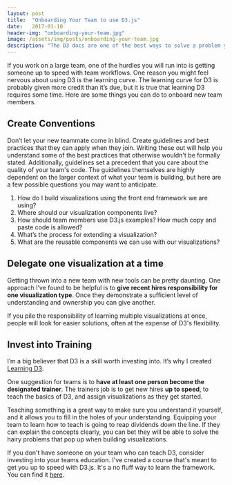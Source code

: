 ```yaml
---
layout: post
title:  "Onboarding Your Team to use D3.js"
date:   2017-01-10
header-img: "onboarding-your-team.jpg"
image: /assets/img/posts/onboarding-your-team.jpg
description: "The D3 docs are one of the best ways to solve a problem you are encountering, or learn about areas in D3 that you were unaware of."
---
```


If you work on a large team, one of the hurdles you will run into is getting someone up to speed with team workflows. One reason you might feel nervous about using D3 is the learning curve. The learning curve for D3 is probably given more credit than it’s due, but it is true that learning D3 requires some time. Here are some things you can do to onboard new team members.

## Create Conventions
Don’t let your new teammate come in blind. Create guidelines and best practices that they can apply when they join. Writing these out will help you understand some of the best practices that otherwise wouldn't be formally stated. Additionally, guidelines set a precedent that you care about the quality of your team's code. The guidelines themselves are highly dependent on the larger context of what your team is building, but here are a few  possible questions you may want to anticipate.

1. How do I build visualizations using the front end framework we are using?
2. Where should our visualization components live?
3. How should team members use D3.js examples? How much copy and paste code is allowed?
4. What’s the process for extending a visualization?
5. What are the reusable components we can use with our visualizations?


## Delegate one visualization at a time
Getting thrown into a new team with new tools can be pretty daunting. One approach I’ve found to be helpful is to **give recent hires responsibility for one visualization type**. Once they demonstrate a sufficient level of understanding and ownership you can give another.

If you pile the responsibility of learning multiple visualizations at once, people will look for easier solutions, often at the expense of D3's flexibility.


## Invest into Training
I’m a big believer that D3 is a skill worth investing into. It’s why I created [Learning D3](https://www.learningd3.com).

One suggestion for teams is to **have at least one person become the designated trainer**. The trainers job is to get new hires **up to speed**, to teach the basics of D3, and assign visualizations as they get started.

Teaching something is a great way to make sure you understand it yourself, and it allows you to fill in the holes of your understanding. Equipping your team to learn how to teach is going to reap dividends down the line. If they can explain the concepts clearly, you can bet they will be able to solve the hairy problems that pop up when building visualizations.

If you don't have someone on your team who can teach D3, consider investing into your teams education. I've created a course that's meant to get you up to speed with D3.js. It's a no fluff way to learn the framework. You can find it [here](https://www.learningd3.com).
